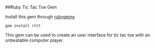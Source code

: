 ##Ruby Tic Tac Toe Gem

Install this gem through [rubygems](https://rubygems.org)

    gem install rttt

This gem can be used to create an user interface for tic tac toe with an unbeatable computer player. 
